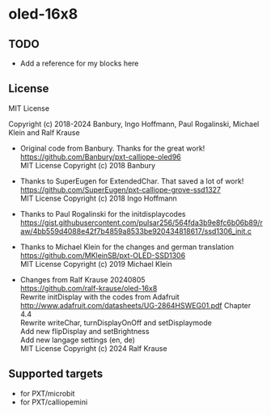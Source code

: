 # oled-16x8

## TODO

-  Add a reference for my blocks here


## License

MIT License

Copyright (c) 2018-2024 Banbury, Ingo Hoffmann, Paul Rogalinski, Michael Klein and Ralf Krause

* Original code from Banbury. Thanks for the great work! <br>
  https://github.com/Banbury/pxt-calliope-oled96 <br>
  MIT License Copyright (c) 2018 Banbury

* Thanks to SuperEugen for ExtendedChar. That saved a lot of work! <br>
  https://github.com/SuperEugen/pxt-calliope-grove-ssd1327 <br>
  MIT License Copyright (c) 2018 Ingo Hoffmann

* Thanks to Paul Rogalinski for the initdisplaycodes <br>
  https://gist.githubusercontent.com/pulsar256/564fda3b9e8fc6b06b89/raw/4bb559d4088e42f7b4859a8533be920434818617/ssd1306_init.c
  
* Thanks to Michael Klein for the changes and german translation <br>
  https://github.com/MKleinSB/pxt-OLED-SSD1306 <br>
  MIT License Copyright (c) 2019 Michael Klein

* Changes from Ralf Krause 20240805 <br>
  https://github.com/ralf-krause/oled-16x8 <br>
  Rewrite initDisplay with the codes from Adafruit <br>
  http://www.adafruit.com/datasheets/UG-2864HSWEG01.pdf Chapter 4.4 <br>
  Rewrite writeChar, turnDisplayOnOff and setDisplaymode <br>
  Add new flipDisplay and setBrightness <br>
  Add new langage settings (en, de) <br>
  MIT License Copyright (c) 2024 Ralf Krause


## Supported targets

* for PXT/microbit
* for PXT/calliopemini

